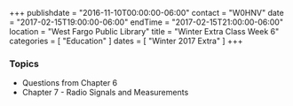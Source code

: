 +++
publishdate = "2016-11-10T00:00:00-06:00"
contact = "W0HNV"
date = "2017-02-15T19:00:00-06:00"
endTime = "2017-02-15T21:00:00-06:00"
location = "West Fargo Public Library"
title = "Winter Extra Class Week 6"
categories = [ "Education" ]
dates = [ "Winter 2017 Extra" ]
+++

### Topics

* Questions from Chapter 6
* Chapter 7 - Radio Signals and Measurements

